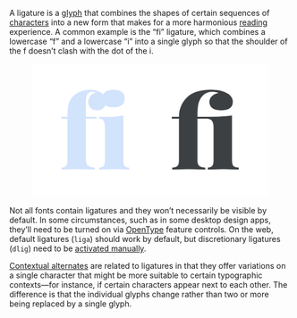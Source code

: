
A ligature is a [glyph](/glossary/glyph) that combines the shapes of certain sequences of [characters](/glossary/character) into a new form that makes for a more harmonious [reading](/glossary/legibility_readability) experience. A common example is the “fi” ligature, which combines a lowercase “f” and a lowercase “i” into a single glyph so that the shoulder of the f doesn’t clash with the dot of the i.

<figure>

![The “fi” ligature in a serif typeface.](images/thumbnail.svg)

</figure>

Not all fonts contain ligatures and they won’t necessarily be visible by default. In some circumstances, such as in some desktop design apps, they’ll need to be turned on via [OpenType](/glossary/open_type) feature controls. On the web, default ligatures (`liga`) should work by default, but discretionary ligatures (`dlig`) need to be [activated manually](/lesson/implementing_open_type_features_on_the_web).

[Contextual alternates](/glossary/alternates) are related to ligatures in that they offer variations on a single character that might be more suitable to certain typographic contexts—for instance, if certain characters appear next to each other. The difference is that the individual glyphs change rather than two or more being replaced by a single glyph.